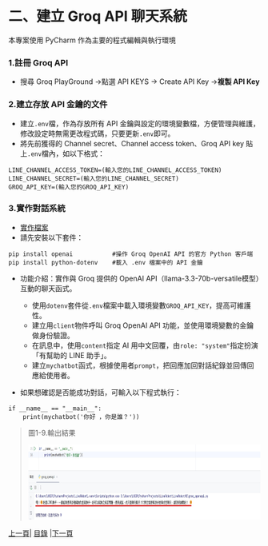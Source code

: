 # 二、建立 Groq API 聊天系統
本專案使用 PyCharm 作為主要的程式編輯與執行環境

### 1.註冊 Groq API
* 搜尋 Groq PlayGround ->點選 API KEYS -> Create API Key ->**複製 API Key**

### 2.建立存放 API 金鑰的文件
* 建立`.env`檔，作為存放所有 API 金鑰與設定的環境變數檔，方便管理與維護，修改設定時無需更改程式碼，只要更新`.env`即可。
* 將先前獲得的 Channel secret、Channel access token、Groq API key 貼上`.env`檔內，如以下格式：

```
LINE_CHANNEL_ACCESS_TOKEN=(輸入您的LINE_CHANNEL_ACCESS_TOKEN)
LINE_CHANNEL_SECRET=(輸入您的LINE_CHANNEL_SECRET)
GROQ_API_KEY=(輸入您的GROQ_API_KEY)
```

### 3.實作對話系統
- [實作檔案](Code/groq_openapi.py)
- 請先安裝以下套件：
```
pip install openai           #操作 Groq OpenAI API 的官方 Python 客戶端
pip install python-dotenv    #載入 .env 檔案中的 API 金鑰
```
- 功能介紹：實作與 Groq 提供的 OpenAI API（llama-3.3-70b-versatile模型）互動的聊天函式。

    - 使用`dotenv`套件從`.env`檔案中載入環境變數`GROQ_API_KEY`，提高可維護性。
    - 建立用`client`物件呼叫 Groq OpenAI API 功能，並使用環境變數的金鑰做身份驗證。
    - 在訊息中，使用`content`指定 AI 用中文回覆，由`role: "system"`指定扮演「有幫助的 LINE 助手」。
    - 建立`mychatbot`函式，根據使用者`prompt`，把回應加回對話紀錄並回傳回應給使用者。


* 如果想確認是否能成功對話，可輸入以下程式執行：
```
if __name__ == "__main__":
    print(mychatbot('你好 ，你是誰？'))
```

>圖1-9.輸出結果
>
><img src="Photos/RAG_07.jpg" alt="RAG流程圖" width="900" height="150"/>

[上一頁](STEP_1.md)| [目錄](README.md) |[下一頁](STEP_3.md)
